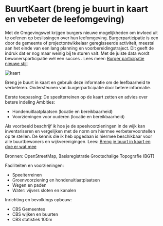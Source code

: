 # BuurtKaart (breng je buurt in kaart en vebeter de leefomgeving)


Met de Omgevingswet krijgen burgers nieuwe mogelijkheden om invloed uit te oefenen op beslissingen over hun leefomgeving. 
Burgerparticipatie is een door de gemeente of projectontwikkelaar geregisseerde activiteit, meestal aan het einde van een lang planning en voorbereidingstraject. 
Dit geeft de indruk dat er nog maar weinig bij te sturen valt.
Met de juiste data wordt bewonersparticipatie wél een succes . Lees meer: [Burger participatie nieuwe stijl](https://tauvicr.wordpress.com/2021/11/16/burgerparticipatie-nieuwe-stijl/)

![kaart](https://tauvicr.files.wordpress.com/2021/11/qgis_buurtkaart.png?w=2048)

Breng je buurt in kaart en gebruik deze informatie om de leefbaarheid te verbeteren.
Ondersteunen van burgerparticipatie door betere informatie.

Eerste toepassing: De speelterreinen op de kaart zetten en advies over betere indeling
Ambities: 
* Hondenuitlaatplaatsen (locatie en bereikbaarheid)
* Voorzieningen voor ouderen (locatie en bereikbaarheid)

Als voorbeeld beschrijf ik hoe je de speelvoorzieningen in de wijk kan inventariseren en vergelijken met de norm om hiermee verbetervoorstellen op te stellen. 
De kennis die ik heb opgedaan is hiermee beschikbaar voor alle buurtbewoners en wijkverenigingen. Lees: [Breng je buurt in kaart en doe er wat mee](https://tauvicr.wordpress.com/2021/11/20/breng-je-buurt-in-kaart-en-doe-er-wat-mee/)


Bronnen: OpenStreetMap, Basisregistratie Grootschalige Topografie (BGT)

Faciliteiten en voorzieningen:
* Speelterreinen
* Groenvoorziening en hondenuitlaatplaatsen
* Wegen en paden
* Water: vijvers sloten en kanalen

Inrichting en bevolkings opbouw:
* CBS Gemeentes
* CBS wijken en buurten
* CBS statistiek 100m
